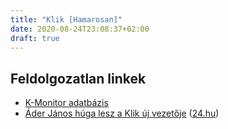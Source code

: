 ```yaml
---
title: "Klik [Hamarosan]"
date: 2020-08-24T23:08:37+02:00
draft: true
---
```


## Feldolgozatlan linkek

- [K-Monitor adatbázis](https://adatbazis.k-monitor.hu/adatbazis/cimkek/ader-janos)
- [Áder János húga lesz a Klik új vezetője](https://index.hu/belfold/2016/02/25/ader_janos_huga_lesz_a_klik_uj_vezetoje/) ([24.hu](https://24.hu/belfold/2016/02/25/ader-janos-huga-kerul-a-klik-elere/))
